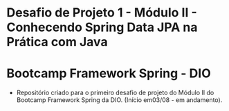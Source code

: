 # Desafio de Projeto 1 - Módulo II - Conhecendo Spring Data JPA na Prática com Java

# Bootcamp Framework Spring - DIO

- Repositório criado para o primeiro desafio de projeto do Módulo II do Bootcamp Framework Spring da DIO. (Início em03/08  - em andamento).
